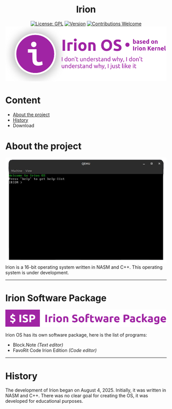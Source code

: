 <div align="center">
<h1>Irion</h1>
  
[![License: GPL](https://img.shields.io/badge/License-GPL-yellow.svg)](#)
[![Version](https://img.shields.io/badge/version-1.0.0-blue.svg)](#)
[![Contributions Welcome](https://img.shields.io/badge/contributions-welcome-brightgreen.svg)](#)
<img src="iprev1.png">

</div>

# Content
- [About the project](#About-the-project)
- [History](#History)
- Download

# About the project
<img src="os1.png">
Irion is a 16-bit operating system written in NASM and C++. This operating system is under development.

---

# Irion Software Package
<img src="isp.png">

Irion OS has its own software package, here is the list of programs:
- Block.Note *(Text editor)*
- FavoRit Code Irion Edition *(Code editor)*

---

# History
The development of Irion began on August 4, 2025. Initially, it was written in NASM and C++. There was no clear goal for creating the OS, it was developed for educational purposes.
